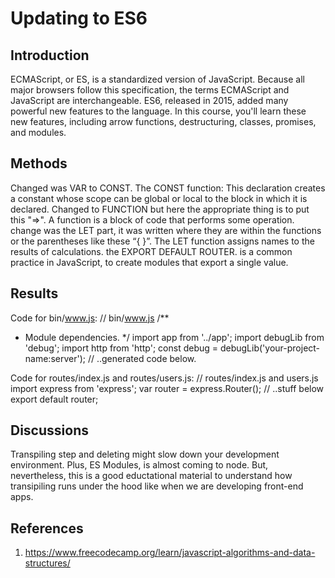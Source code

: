 # Updating to ES6

## Introduction
ECMAScript, or ES, is a standardized version of JavaScript. Because all major browsers follow this specification, the terms ECMAScript and JavaScript are interchangeable.
ES6, released in 2015, added many powerful new features to the language. In this course, you'll learn these new features, including arrow functions, destructuring, classes, promises, and modules.

## Methods
Changed was VAR to CONST. The CONST function: This declaration creates a constant whose scope can be global or local to the block in which it is declared.
Changed to FUNCTION but here the appropriate thing is to put this "=>". A function is a block of code that performs some operation.
change was the LET part, it was written where they are within the functions or the parentheses like these “{ }”. The LET function assigns names to the results of calculations.
the EXPORT DEFAULT ROUTER. is a common practice in JavaScript, to create modules that export a single value.

## Results
Code for bin/www.js:
// bin/www.js
/**
 * Module dependencies.
 */
import app from '../app';
import debugLib from 'debug';
import http from 'http';
const debug = debugLib('your-project-name:server');
// ..generated code below.

Code for routes/index.js and routes/users.js:
// routes/index.js and users.js
import express from 'express';
var router = express.Router();
// ..stuff below
export default router;

## Discussions
Transpiling step and deleting might slow down your development environment. Plus, ES Modules, is almost coming to node. But, nevertheless, this is a good eductational material to understand how transipiling runs under the hood like when we are developing front-end apps.

## References
1. https://www.freecodecamp.org/learn/javascript-algorithms-and-data-structures/
